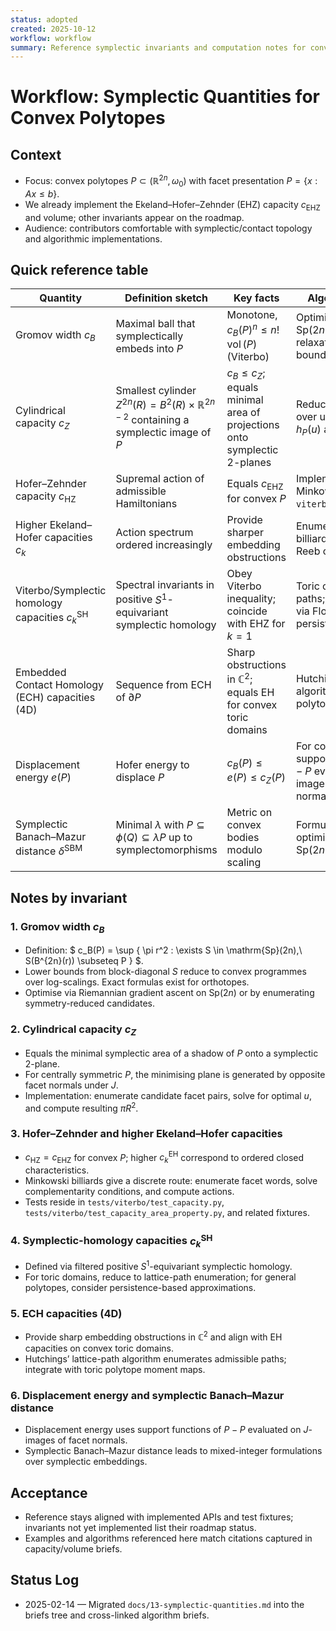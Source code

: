 ```yaml
---
status: adopted
created: 2025-10-12
workflow: workflow
summary: Reference symplectic invariants and computation notes for convex polytopes in even dimensions.
---
```


# Workflow: Symplectic Quantities for Convex Polytopes

## Context

- Focus: convex polytopes $P \subset (\mathbb{R}^{2n}, \omega_0)$ with facet presentation $P = \{ x : A x \le b \}$.
- We already implement the Ekeland–Hofer–Zehnder (EHZ) capacity $c_{\mathrm{EHZ}}$ and volume; other invariants appear on the roadmap.
- Audience: contributors comfortable with symplectic/contact topology and algorithmic implementations.

## Quick reference table

| Quantity | Definition sketch | Key facts | Algorithmic notes |
| -------- | ----------------- | --------- | ----------------- |
| Gromov width $c_B$ | Maximal ball that symplectically embeds into $P$ | Monotone, $c_B(P)^n \le n!\, \operatorname{vol}(P)$ (Viterbo) | Optimisation over $\mathrm{Sp}(2n)$; axis-aligned relaxations give lower bounds. |
| Cylindrical capacity $c_Z$ | Smallest cylinder $Z^{2n}(R) = B^2(R) \times \mathbb{R}^{2n-2}$ containing a symplectic image of $P$ | $c_B \le c_Z$; equals minimal area of projections onto symplectic 2-planes | Reduce to optimisation over unit vectors $u$ with $h_P(u)$ and $h_P(Ju)$. |
| Hofer–Zehnder capacity $c_{\mathrm{HZ}}$ | Supremal action of admissible Hamiltonians | Equals $c_{\mathrm{EHZ}}$ for convex $P$ | Implemented via Minkowski billiards in `viterbo.math.capacity`. |
| Higher Ekeland–Hofer capacities $c_k$ | Action spectrum ordered increasingly | Provide sharper embedding obstructions | Enumerate Minkowski billiard words; reuse Reeb cycles. |
| Viterbo/Symplectic homology capacities $c_k^{\mathrm{SH}}$ | Spectral invariants in positive $S^1$-equivariant symplectic homology | Obey Viterbo inequality; coincide with EHZ for $k=1$ | Toric cases via lattice paths; general cases via Floer-theoretic persistence. |
| Embedded Contact Homology (ECH) capacities (4D) | Sequence from ECH of $\partial P$ | Sharp obstructions in $\mathbb{C}^2$; equals EH for convex toric domains | Hutchings’ lattice-path algorithm for toric polytopes. |
| Displacement energy $e(P)$ | Hofer energy to displace $P$ | $c_B(P) \le e(P) \le c_Z(P)$ | For convex $P$, equals support function of $P-P$ evaluated on $J$-images of facet normals. |
| Symplectic Banach–Mazur distance $\delta^{\mathrm{SBM}}$ | Minimal $\lambda$ with $P \subseteq \phi(Q) \subseteq \lambda P$ up to symplectomorphisms | Metric on convex bodies modulo scaling | Formulate as (mixed) optimisation over $\mathrm{Sp}(2n)$ embeddings. |

## Notes by invariant

### 1. Gromov width $c_B$

- Definition: $ c_B(P) = \sup \{ \pi r^2 : \exists S \in \mathrm{Sp}(2n),\ S(B^{2n}(r)) \subseteq P \} $.
- Lower bounds from block-diagonal $S$ reduce to convex programmes over log-scalings. Exact formulas exist for orthotopes.
- Optimise via Riemannian gradient ascent on $\mathrm{Sp}(2n)$ or by enumerating symmetry-reduced candidates.

### 2. Cylindrical capacity $c_Z$

- Equals the minimal symplectic area of a shadow of $P$ onto a symplectic 2-plane.
- For centrally symmetric $P$, the minimising plane is generated by opposite facet normals under $J$.
- Implementation: enumerate candidate facet pairs, solve for optimal $u$, and compute resulting $\pi R^2$.

### 3. Hofer–Zehnder and higher Ekeland–Hofer capacities

- $c_{\mathrm{HZ}} = c_{\mathrm{EHZ}}$ for convex $P$; higher $c_k^{\mathrm{EH}}$ correspond to ordered closed characteristics.
- Minkowski billiards give a discrete route: enumerate facet words, solve complementarity conditions, and compute actions.
- Tests reside in `tests/viterbo/test_capacity.py`, `tests/viterbo/test_capacity_area_property.py`, and related fixtures.

### 4. Symplectic-homology capacities $c_k^{\mathrm{SH}}$

- Defined via filtered positive $S^1$-equivariant symplectic homology.
- For toric domains, reduce to lattice-path enumeration; for general polytopes, consider persistence-based approximations.

### 5. ECH capacities (4D)

- Provide sharp embedding obstructions in $\mathbb{C}^2$ and align with EH capacities on convex toric domains.
- Hutchings’ lattice-path algorithm enumerates admissible paths; integrate with toric polytope moment maps.

### 6. Displacement energy and symplectic Banach–Mazur distance

- Displacement energy uses support functions of $P-P$ evaluated on $J$-images of facet normals.
- Symplectic Banach–Mazur distance leads to mixed-integer formulations over symplectic embeddings.

## Acceptance

- Reference stays aligned with implemented APIs and test fixtures; invariants not yet implemented list their roadmap status.
- Examples and algorithms referenced here match citations captured in capacity/volume briefs.

## Status Log

- 2025-02-14 — Migrated `docs/13-symplectic-quantities.md` into the briefs tree and cross-linked algorithm briefs.
